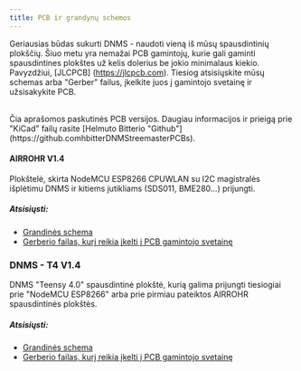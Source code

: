 ```yaml
---
title: PCB ir grandynų schemos
---
```


Geriausias būdas sukurti DNMS - naudoti vieną iš mūsų spausdintinių plokščių.
Šiuo metu yra nemažai PCB gamintojų, kurie gali gaminti spausdintines plokštes už kelis dolerius be jokio minimalaus kiekio. Pavyzdžiui, [JLCPCB] (https://jlcpcb.com).
Tiesiog atsisiųskite mūsų schemas arba "Gerber" failus, įkelkite juos į gamintojo svetainę ir užsisakykite PCB.

<br>
Čia aprašomos paskutinės PCB versijos. Daugiau informacijos ir prieigą prie "KiCad" failų rasite [Helmuto Bitterio "Github"](https://github.comhbitterDNMStreemasterPCBs).

#### AIRROHR V1.4
Plokštelė, skirta NodeMCU ESP8266 CPUWLAN su I2C magistralės išplėtimu DNMS ir kitiems jutikliams (SDS011, BME280...) prijungti.


##### Atsisiųsti:
* [Grandinės schema](...docsdnmsairrohr-PCB-circuit-diagram.pdf)
* [Gerberio failas, kurį reikia įkelti į PCB gamintojo svetainę](...docsdnmsairrohr-PCB-circuit-diagram-gerber.zip)


### DNMS - T4 V1.4
DNMS "Teensy 4.0" spausdintinė plokštė, kurią galima prijungti tiesiogiai prie "NodeMCU ESP8266" arba prie pirmiau pateiktos AIRROHR spausdintinės plokštės.

##### Atsisiųsti:
* [Grandinės schema](...docsdnmsdnms-noise-measuring-teensy-40-circuit-diagram.pdf)
* [Gerberio failas, kurį reikia įkelti į PCB gamintojo svetainę](...docsdnmsdnms-noise-measuring-teensy-40-circuit-gerber.zip)

